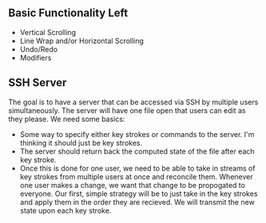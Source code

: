 ## Basic Functionality Left
- Vertical Scrolling
- Line Wrap and/or Horizontal Scrolling
- Undo/Redo
- Modifiers

## SSH Server
The goal is to have a server that can be accessed via SSH by multiple users simultaneously. The server will have one file open that users can edit as they please. We need some basics:
- Some way to specify either key strokes or commands to the server. I'm thinking it should just be key strokes.
- The server should return back the computed state of the file after each key stroke.
- Once this is done for one user, we need to be able to take in streams of key strokes from multiple users at once and reconcile them. Whenever one user makes a change, we want that change to be propogated to everyone. Our first, simple strategy will be to just take in the key strokes and apply them in the order they are recieved. We will transmit the new state upon each key stroke.
